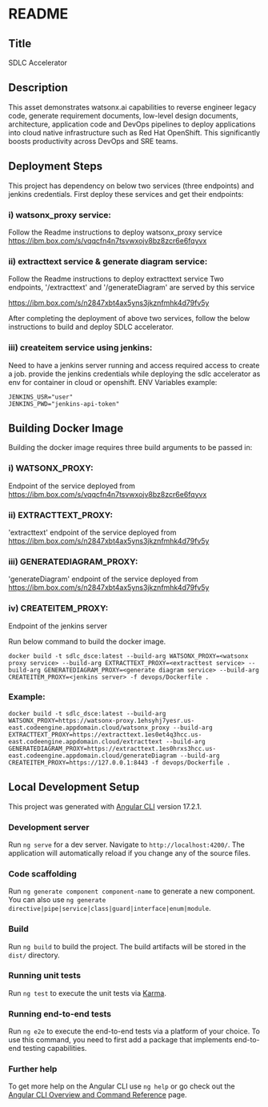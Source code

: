 # README

## Title
SDLC Accelerator

## Description
This asset demonstrates watsonx.ai capabilities to reverse engineer legacy code, generate requirement documents, low-level design documents, architecture, application code and DevOps pipelines to deploy applications into cloud native infrastructure such as Red Hat OpenShift. This significantly boosts productivity across DevOps and SRE teams.

## Deployment Steps

This project has dependency on below two services (three endpoints) and jenkins credentials. First deploy these services and get their endpoints:
### i) watsonx_proxy service: 
Follow the Readme instructions to deploy watsonx_proxy service
https://ibm.box.com/s/vqqcfn4n7tsvwxojv8bz8zcr6e6fqyvx
### ii) extracttext service & generate diagram service: 

Follow the Readme instructions to deploy extracttext service
Two endpoints, '/extracttext' and '/generateDiagram' are served by this service

https://ibm.box.com/s/n2847xbt4ax5yns3jkznfmhk4d79fv5y

After completing the deployment of above two services, follow the below instructions to build and deploy SDLC accelerator.

### iii) createitem service using jenkins:

Need to have a jenkins server running and access required access to create a job. provide the jenkins credentials while deploying the sdlc accelerator as env for container in cloud or openshift.
ENV Variables example:
```
JENKINS_USR="user"
JENKINS_PWD="jenkins-api-token"
```

## Building Docker Image
Building the docker image requires three build arguments to be passed in:
### i) WATSONX_PROXY: 
Endpoint of the service deployed from https://ibm.box.com/s/vqqcfn4n7tsvwxojv8bz8zcr6e6fqyvx
### ii) EXTRACTTEXT_PROXY: 
'extracttext' endpoint of the service deployed from https://ibm.box.com/s/n2847xbt4ax5yns3jkznfmhk4d79fv5y
### iii) GENERATEDIAGRAM_PROXY: 
'generateDiagram' endpoint of the service deployed from https://ibm.box.com/s/n2847xbt4ax5yns3jkznfmhk4d79fv5y
### iv) CREATEITEM_PROXY: 
Endpoint of the jenkins server


Run below command to build the docker image.

`docker build -t sdlc_dsce:latest --build-arg WATSONX_PROXY=<watsonx proxy service> --build-arg EXTRACTTEXT_PROXY=<extracttest service> --build-arg GENERATEDIAGRAM_PROXY=<generate diagram service> --build-arg CREATEITEM_PROXY=<jenkins server> -f devops/Dockerfile .`

### Example:
`docker build -t sdlc_dsce:latest --build-arg WATSONX_PROXY=https://watsonx-proxy.1ehsyhj7yesr.us-east.codeengine.appdomain.cloud/watsonx_proxy --build-arg EXTRACTTEXT_PROXY=https://extracttext.1es0et4q3hcc.us-east.codeengine.appdomain.cloud/extracttext --build-arg GENERATEDIAGRAM_PROXY=https://extracttext.1es0hrxs3hcc.us-east.codeengine.appdomain.cloud/generateDiagram --build-arg CREATEITEM_PROXY=https://127.0.0.1:8443 -f devops/Dockerfile .`


## Local Development Setup

This project was generated with [Angular CLI](https://github.com/angular/angular-cli) version 17.2.1.

### Development server

Run `ng serve` for a dev server. Navigate to `http://localhost:4200/`. The application will automatically reload if you change any of the source files.

### Code scaffolding

Run `ng generate component component-name` to generate a new component. You can also use `ng generate directive|pipe|service|class|guard|interface|enum|module`.

### Build

Run `ng build` to build the project. The build artifacts will be stored in the `dist/` directory.

### Running unit tests

Run `ng test` to execute the unit tests via [Karma](https://karma-runner.github.io).

### Running end-to-end tests

Run `ng e2e` to execute the end-to-end tests via a platform of your choice. To use this command, you need to first add a package that implements end-to-end testing capabilities.

### Further help

To get more help on the Angular CLI use `ng help` or go check out the [Angular CLI Overview and Command Reference](https://angular.io/cli) page.